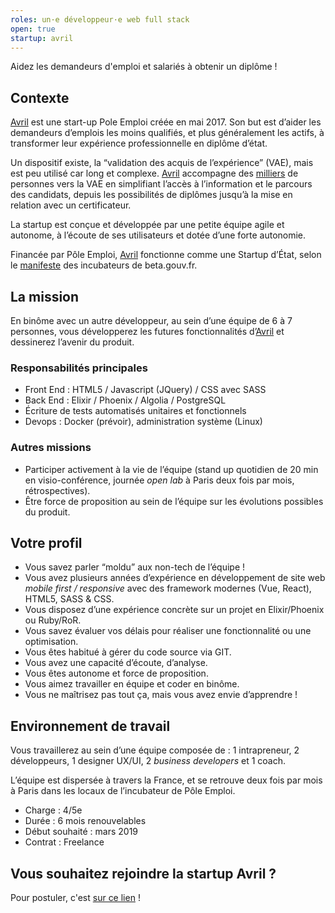 ```yaml
---
roles: un·e développeur·e web full stack
open: true
startup: avril
---
```


Aidez les demandeurs d'emploi et salariés à obtenir un diplôme !

<!--more-->

## Contexte
[Avril](https://avril.pole-emploi.fr/) est une start-up Pole Emploi créée en mai 2017. Son but est d’aider les demandeurs d’emplois les moins qualifiés, et plus généralement les actifs, à transformer leur expérience professionnelle en diplôme d’état.

Un dispositif existe, la “validation des acquis de l’expérience” (VAE), mais est peu utilisé car long et complexe.
[Avril](https://avril.pole-emploi.fr/) accompagne des [milliers](https://datastudio.google.com/u/0/reporting/1t7iUT7wGQn9U7ODZeDyXIvIRlK-BJAZs/page/1M) de personnes vers la VAE en simplifiant l’accès à l’information et le parcours des candidats, depuis les possibilités de diplômes jusqu’à la mise en relation avec un certificateur.

La startup est conçue et développée par une petite équipe agile et autonome, à l’écoute de ses utilisateurs et dotée d’une forte autonomie.

Financée par Pôle Emploi, [Avril](https://avril.pole-emploi.fr/) fonctionne comme une Startup d’État, selon le [manifeste](https://beta.gouv.fr/incubateurs/) des incubateurs de beta.gouv.fr.

## La mission
En binôme avec un autre développeur, au sein d’une équipe de 6 à 7 personnes, vous développerez les futures fonctionnalités d’[Avril](https://avril.pole-emploi.fr/) et dessinerez l’avenir du produit.

### Responsabilités principales
- Front End : HTML5 / Javascript (JQuery) / CSS avec SASS
- Back End : Elixir / Phoenix / Algolia / PostgreSQL
- Écriture de tests automatisés unitaires et fonctionnels
- Devops : Docker (prévoir), administration système (Linux)

### Autres missions
- Participer activement à la vie de l’équipe (stand up quotidien de 20 min en visio-conférence, journée _open lab_ à Paris deux fois par mois, rétrospectives).
- Être force de proposition au sein de l’équipe sur les évolutions possibles du produit.

## Votre profil
- Vous savez parler “moldu” aux non-tech de l’équipe !
- Vous avez plusieurs années d’expérience en développement de site web _mobile first / responsive_ avec des framework modernes (Vue, React), HTML5, SASS & CSS.
- Vous disposez d’une expérience concrète sur un projet en Elixir/Phoenix ou Ruby/RoR.
- Vous savez évaluer vos délais pour réaliser une fonctionnalité ou une optimisation.
- Vous êtes habitué à gérer du code source via GIT.
- Vous avez une capacité d’écoute, d’analyse.
- Vous êtes autonome et force de proposition.
- Vous aimez travailler en équipe et coder en binôme.
- Vous ne maîtrisez pas tout ça, mais vous avez envie d’apprendre !

## Environnement de travail
Vous travaillerez au sein d’une équipe composée de : 1 intrapreneur, 2 développeurs, 1 designer UX/UI, 2 _business developers_ et 1 coach.

L’équipe est dispersée à travers la France, et se retrouve deux fois par mois à Paris dans les locaux de l’incubateur de Pôle Emploi.

- Charge : 4/5e
- Durée : 6 mois renouvelables
- Début souhaité : mars 2019
- Contrat : Freelance

## Vous souhaitez rejoindre la startup Avril ?
Pour postuler, c'est [sur ce lien](https://beta.gouv.fr/postuler) !
